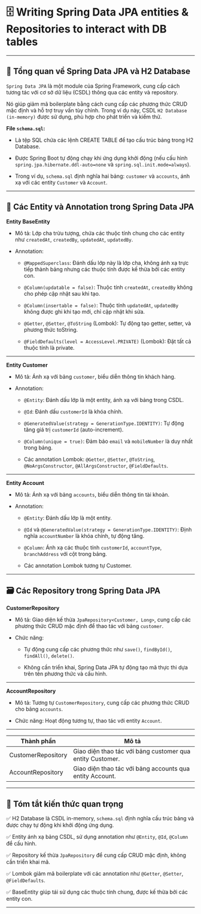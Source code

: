 # 🗄️ Writing Spring Data JPA entities & Repositories to interact with DB tables

---

## 📌 Tổng quan về Spring Data JPA và H2 Database

`Spring Data JPA` là một module của Spring Framework, cung cấp cách tương tác với cơ sở dữ liệu (CSDL) thông qua các entity và repository. 

Nó giúp giảm mã boilerplate bằng cách cung cấp các phương thức CRUD mặc định và hỗ trợ truy vấn tùy chỉnh. Trong ví dụ này, CSDL `H2 Database (in-memory)` được sử dụng, phù hợp cho phát triển và kiểm thử.

**File `schema.sql`:**

- Là tệp SQL chứa các lệnh CREATE TABLE để tạo cấu trúc bảng trong H2 Database.

- Được Spring Boot tự động chạy khi ứng dụng khởi động (nếu cấu hình `spring.jpa.hibernate.ddl-auto=none` và `spring.sql.init.mode=always`).

- Trong ví dụ, `schema.sql` định nghĩa hai bảng: `customer` và `accounts`, ánh xạ với các entity `Customer` và `Account`.

---

## 🧩 Các Entity và Annotation trong Spring Data JPA

**Entity BaseEntity**

- Mô tả: Lớp cha trừu tượng, chứa các thuộc tính chung cho các entity như `createdAt`, `createdBy`, `updatedAt`, `updatedBy`.

- Annotation:

  - `@MappedSuperclass`: Đánh dấu lớp này là lớp cha, không ánh xạ trực tiếp thành bảng nhưng các thuộc tính được kế thừa bởi các entity con.

  - `@Column(updatable = false)`: Thuộc tính `createdAt`, `createdBy` không cho phép cập nhật sau khi tạo.

  - `@Column(insertable = false)`: Thuộc tính `updatedAt`, `updatedBy` không được ghi khi tạo mới, chỉ cập nhật khi sửa.

  - `@Getter`, `@Setter`, `@ToString` (Lombok): Tự động tạo getter, setter, và phương thức toString.

  - `@FieldDefaults(level = AccessLevel.PRIVATE)` (Lombok): Đặt tất cả thuộc tính là private.

---

**Entity Customer**

- Mô tả: Ánh xạ với bảng `customer`, biểu diễn thông tin khách hàng.

- Annotation:

  - `@Entity`: Đánh dấu lớp là một entity, ánh xạ với bảng trong CSDL.

  - `@Id`: Đánh dấu `customerId` là khóa chính.

  - `@GeneratedValue(strategy = GenerationType.IDENTITY)`: Tự động tăng giá trị `customerId` (auto-increment).

  - `@Column(unique = true)`: Đảm bảo `email` và `mobileNumber` là duy nhất trong bảng.

  - Các annotation Lombok: `@Getter`, `@Setter`, `@ToString`, `@NoArgsConstructor`, `@AllArgsConstructor`, `@FieldDefaults`.

---

**Entity Account**

- Mô tả: Ánh xạ với bảng `accounts`, biểu diễn thông tin tài khoản.

- Annotation:

  - `@Entity`: Đánh dấu lớp là một entity.

  - `@Id` và `@GeneratedValue(strategy = GenerationType.IDENTITY)`: Định nghĩa `accountNumber` là khóa chính, tự động tăng.

  - `@Column`: Ánh xạ các thuộc tính `customerId`, `accountType`, `branchAddress` với cột trong bảng.

  - Các annotation Lombok tương tự Customer.

---

## 🗃️ Các Repository trong Spring Data JPA

**CustomerRepository**

- Mô tả: Giao diện kế thừa `JpaRepository<Customer, Long>`, cung cấp các phương thức CRUD mặc định để thao tác với bảng `customer`.

- Chức năng:

  - Tự động cung cấp các phương thức như `save()`, `findById()`, `findAll()`, `delete()`.

  - Không cần triển khai, Spring Data JPA tự động tạo mã thực thi dựa trên tên phương thức và cấu hình.

---

**AccountRepository**

- Mô tả: Tương tự `CustomerRepository`, cung cấp các phương thức CRUD cho bảng `accounts`.

- Chức năng: Hoạt động tương tự, thao tác với entity `Account`.

---

| **Thành phần**        | **Mô tả**                                         |
|----------------------|---------------------------------------------------|
| CustomerRepository   | Giao diện thao tác với bảng customer qua entity Customer. |
| AccountRepository    | Giao diện thao tác với bảng accounts qua entity Account.  |

---

## 📌 Tóm tắt kiến thức quan trọng

✅ H2 Database là CSDL in-memory, `schema.sql` định nghĩa cấu trúc bảng và được chạy tự động khi khởi động ứng dụng.

✅ Entity ánh xạ bảng CSDL, sử dụng annotation như `@Entity`, `@Id`, `@Column` để cấu hình.

✅ Repository kế thừa `JpaRepository` để cung cấp CRUD mặc định, không cần triển khai mã.

✅ Lombok giảm mã boilerplate với các annotation như `@Getter`, `@Setter`, `@FieldDefaults`.

✅ BaseEntity giúp tái sử dụng các thuộc tính chung, được kế thừa bởi các entity con.

---